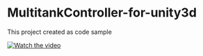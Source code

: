 # MultitankController-for-unity3d
This project created as code sample

[![Watch the video](https://img.youtube.com/vi/%3CVIDEO%20ID%3E/maxresdefault.jpg)](https://youtu.be/vnKLUeDStxo)

